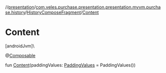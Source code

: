 //[presentation](../../../index.md)/[com.veles.purchase.presentation.presentation.mvvm.purchase.history](../index.md)/[HistoryComposeFragment](index.md)/[Content](-content.md)

# Content

[androidJvm]\

@[Composable](https://developer.android.com/reference/kotlin/androidx/compose/runtime/Composable.html)

fun [Content](-content.md)(paddingValues: [PaddingValues](https://developer.android.com/reference/kotlin/androidx/compose/foundation/layout/PaddingValues.html) = PaddingValues())
